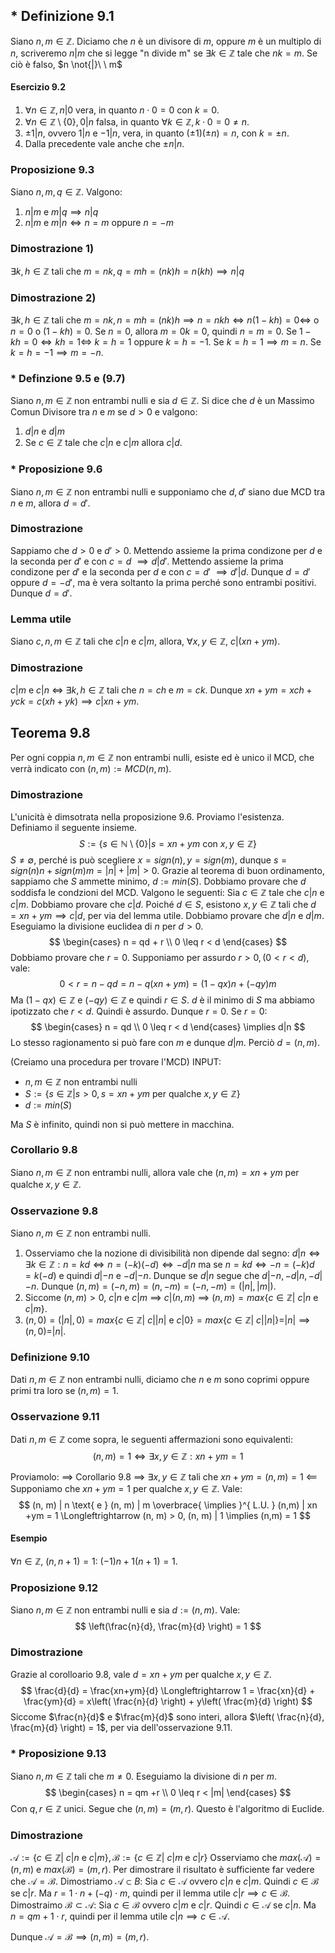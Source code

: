 ## * Definizione 9.1
Siano $n, m \in \mathbb{Z}$. Diciamo che $n$ è un divisore di $m$, oppure $m$ è un multiplo di $n$, scriveremo $n | m$ che si legge "n divide m" se $\exists k \in \mathbb{Z}$ tale che $nk = m$.
Se ciò è falso, $n \not{|}\ \    m$

#### Esercizio 9.2
1. $\forall n \in \mathbb{Z}, n | 0$ vera, in quanto $n \cdot 0 = 0$ con $k = 0$.
2. $\forall n \in \mathbb{Z} \setminus \{ 0 \}, 0 | n$ falsa, in quanto $\forall k \in \mathbb{Z}, k \cdot 0 = 0 \neq n$.
3. $\pm 1 | n$, ovvero $1|n$ e $-1|n$, vera, in quanto $(\pm 1)(\pm n) = n$, con $k = \pm n$.
4. Dalla precedente vale anche che $\pm n | n$.

### Proposizione 9.3
Siano $n, m , q \in \mathbb{Z}$. Valgono:
1. $n | m$ e $m | q \implies n | q$
2. $n | m$ e $m | n \Longleftrightarrow n = m$ oppure $n = -m$

### Dimostrazione 1)
$\exists k, h \in \mathbb{Z}$ tali che $m = nk, q=mh=(nk)h = n(kh) \implies n|q$
### Dimostrazione 2)
$\exists k, h \in \mathbb{Z}$ tali che $m = nk, n = mh = (nk)h \implies n = nkh \Longleftrightarrow n(1-kh) = 0 \Longleftrightarrow$ o $n = 0$ o $(1-kh) = 0$.
Se $n = 0$, allora $m = 0k = 0$, quindi $n = m = 0$.
Se $1-kh = 0 \Longleftrightarrow kh = 1 \Longleftrightarrow$ $k = h = 1$ oppure $k = h = -1$.
Se $k = h = 1 \implies m=n$.
Se $k = h = - 1 \implies  m = -n$.

### * Definzione 9.5 e (9.7)
Siano $n, m \in \mathbb{Z}$ non entrambi nulli e sia $d \in \mathbb{Z}$.
Si dice che $d$ è un Massimo Comun Divisore tra $n$ e $m$ se $d>0$ e valgono:
1. $d | n$ e $d|m$
2. Se $c \in \mathbb{Z}$ tale che $c|n$ e $c|m$ allora $c|d$.

### * Proposizione 9.6
Siano $n,m \in \mathbb{Z}$ non entrambi nulli e supponiamo che $d, d'$ siano due MCD tra $n$ e $m$, allora $d = d'$.

### Dimostrazione
Sappiamo che $d > 0$ e $d'>0$.
Mettendo assieme la prima condizone per $d$ e la seconda per $d'$ e con $c = d$ $\implies  d|d'$.
Mettendo assieme la prima condizone per $d'$ e la seconda per $d$ e con $c = d'$ $\implies  d'|d$.
Dunque $d = d'$ oppure $d = -d'$, ma è vera soltanto la prima perché sono entrambi positivi.
Dunque $d = d'$.

### Lemma utile
Siano $c,n,m \in \mathbb{Z}$ tali che $c|n$ e $c|m$, allora, $\forall x,y \in \mathbb{Z}$, $c | (xn + ym)$.

### Dimostrazione
$c|m$ e $c|n$ $\Longleftrightarrow$ $\exists k,h \in \mathbb{Z}$ tali che $n = ch$ e $m = ck$.
Dunque $xn + ym =xch+yck = c(xh + yk) \implies  c | xn + ym$.

## Teorema 9.8
Per ogni coppia $n,m \in \mathbb{Z}$ non entrambi nulli, esiste ed è unico il MCD, che verrà indicato con $(n,m):= MCD(n, m)$.
### Dimostrazione
L'unicità è dimsotrata nella proposizione 9.6.
Proviamo l'esistenza.
Definiamo il seguente insieme.
$$
S := \{ s \in \mathbb{N} \setminus \{ 0 \} | s = xn + ym \text{ con } x,y \in \mathbb{Z} \} 
$$
$S \neq \emptyset$, perché is può scegliere $x = sign(n), y = sign(m)$, dunque $s = sign(n)n + sign(m)m = |n| + |m| > 0$.
Grazie al teorema di buon ordinamento, sappiamo che $S$ ammette minimo, $d:=min(S)$. Dobbiamo provare che $d$ soddisfa le condzioni del MCD.
Valgono le seguenti:
Sia $c \in \mathbb{Z}$ tale che $c|n$ e $c|m$. Dobbiamo provare che $c|d$. Poiché $d \in S$, esistono $x,y \in \mathbb{Z}$ tali che $d =xn + ym \implies c|d$, per via del lemma utile.
Dobbiamo provare che $d|n$ e $d|m$. Eseguiamo la divisione euclidea di $n$ per $d > 0$.
$$
\begin{cases}
n = qd + r \\
0 \leq r < d
\end{cases}
$$
Dobbiamo provare che $r = 0$. Supponiamo per assurdo $r>0, (0< r< d)$, vale:
$$
0 < r = n - qd = n - q(xn + ym) = (1- qx)n + (-qy) m
$$
Ma $(1-qx) \in \mathbb{Z}$ e $(-qy) \in \mathbb{Z}$ e quindi $r \in S$. $d$ è il minimo di $S$ ma abbiamo ipotizzato che $r < d$. Quindi è assurdo. Dunque $r = 0$.
Se $r = 0$:
$$
\begin{cases}
n = qd \\
0 \leq r < d
\end{cases}
\implies
d|n
$$
Lo stesso ragionamento si può fare con $m$ e dunque $d|m$. Perciò $d = (n, m)$.

(Creiamo una procedura per trovare l'MCD) INPUT:
- $n, m \in \mathbb{Z}$ non entrambi nulli
- $S:=\{ s \in \mathbb{Z} | s > 0, s =xn+ym \text{ per qualche } x,y \in \mathbb{Z} \}$
- $d:= min(S)$

Ma $S$ è infinito, quindi non si può mettere in macchina.

### Corollario 9.8
Siano $n,m \in \mathbb{Z}$ non entrambi nulli, allora vale che $(n,m) = xn +ym$ per qualche $x, y \in \mathbb{Z}$.
### Osservazione 9.8
Siano $n, m \in \mathbb{Z}$ non entrambi nulli. 
1) Osserviamo che la nozione di divisibilità non dipende dal segno: $d|n \Longleftrightarrow \exists k\in \mathbb{Z} : n=kd \Longleftrightarrow n=(-k)(-d)\Longleftrightarrow -d|n$
ma se $n = kd \Longleftrightarrow - n = (-k)d = k(-d)$ e quindi $d|-n$ e $-d | -n$.
Dunque se $d|n$ segue che $d|-n, -d|n, -d|-n$.
Dunque $(n,m)=(-n,m)=(n, -m)=(-n, -m)=(|n|, |m|)$.
2) Siccome $(n, m) > 0$, $c|n$ e $c|m$ $\implies$ $c|(n,m)$ $\implies$ $(n, m) = max \{ c \in \mathbb{Z} | \ c|n  \text{ e } c | m \}$.
3) $(n, 0) = (|n|, 0) = max\{ c \in \mathbb{Z} | \ c | |n| \text{ e } c | 0 \} = max\{ c \in \mathbb{Z} | \ c | |n| \} = |n| \implies (n,0) = |n|$.

### Definizione 9.10
Dati $n,m\in \mathbb{Z}$ non entrambi nulli, diciamo che $n$ e $m$ sono coprimi oppure primi tra loro se $(n,m) = 1$.

### Osservazione 9.11
Dati $n,m \in \mathbb{Z}$ come sopra, le seguenti affermazioni sono equivalenti:
$$
(n, m) = 1 \Longleftrightarrow \exists x,y \in \mathbb{Z}:xn + ym = 1
$$

Proviamolo:
$\implies$ Corollario 9.8 $\implies$ $\exists x,y \in \mathbb{Z}$  tali che $xn +ym = (n, m) = 1$
$\impliedby$ Supponiamo che $xn +ym =  1$ per qualche $x,y \in \mathbb{Z}$. Vale:
$$
(n, m) | n \text{ e } (n, m) | m \overbrace{ \implies }^{ L.U. } (n,m) | xn +ym = 1 \Longleftrightarrow (n, m) > 0, (n, m) | 1 \implies (n,m) = 1
$$
#### Esempio
$\forall n \in \mathbb{Z}$, $(n, n+1) = 1$: $(-1)n + 1(n+1)=1$.

### Proposizione 9.12
Siano $n,m \in \mathbb{Z}$ non entrambi nulli e sia $d := (n, m)$. Vale:
$$
\left(\frac{n}{d}, \frac{m}{d} \right) = 1
$$
### Dimostrazione
Grazie al corolloario 9.8, vale $d = xn + ym$ per qualche $x,y \in \mathbb{Z}$.
$$
\frac{d}{d} = \frac{xn+ym}{d} \Longleftrightarrow 1 = \frac{xn}{d} + \frac{ym}{d} = x\left( \frac{n}{d} \right) + y\left( \frac{m}{d} \right)
$$
Siccome $\frac{n}{d}$ e $\frac{m}{d}$ sono interi, allora $\left( \frac{n}{d}, \frac{m}{d} \right) = 1$, per via dell'osservazione 9.11.
### * Proposizione 9.13
Siano $n,m \in \mathbb{Z}$ tali che $m \neq 0$. Eseguiamo la divisione di $n$ per $m$.
$$
\begin{cases}
n = qm +r  \\
0 \leq r < |m|
\end{cases}
$$
Con $q, r \in \mathbb{Z}$ unici.
Segue che $(n, m) = (m , r)$.
Questo è l'algoritmo di Euclide.
### Dimostrazione
$\mathcal{A}:= \{ c \in \mathbb{Z} | \ c|n \text{ e } c|m \}, \mathcal{B} := \{ c \in \mathbb{Z} | \ c |m \text{ e } c|r \}$
Osserviamo che $max(\mathcal{A}) = (n,m)$ e $max(\mathcal{B}) = (m, r)$. Per dimostrare il risultato è sufficiente far vedere che $\mathcal{A}=\mathcal{B}$.
Dimostriamo $\mathcal{A} \subset B$:
Sia $c \in \mathcal{A}$ ovvero $c|n$ e $c|m$. Quindi $c \in \mathcal{B}$ se $c|r$. Ma $r = 1\cdot n + (-q) \cdot m$, quindi per il lemma utile $c | r \implies c \in \mathcal{B}$.
Dimostraimo $\mathcal{B} \subset \mathcal{A}$:
Sia $c \in \mathcal{B}$ ovvero $c|m$ e $c|r$. Quindi $c \in \mathcal{A}$ se $c|n$. Ma $n = qm + 1 \cdot r$, quindi per il lemma utile $c|n \implies c \in \mathcal{A}$.

Dunque $\mathcal{A} = \mathcal{B} \implies (n,m) = (m, r)$.
